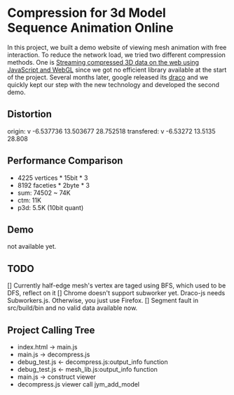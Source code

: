 # Compression for 3d Model Sequence Animation Online
In this project, we built a demo website of viewing mesh animation with free interaction. To reduce the network load, we tried two different compression methods. One is [Streaming compressed 3D data on the web using JavaScript and WebGL](https://dl.acm.org/citation.cfm?id=2466539) since we got no efficient library available at the start of the project. Several months later, google released its [draco](https://github.com/google/draco) and we quickly kept our step with the new technology and developed the second demo.

## Distortion
origin: v -6.537736 13.503677 28.752518
transfered: v -6.53272 13.5135 28.808

## Performance Comparison
+ 4225 vertices * 15bit * 3
+ 8192 faceties * 2byte * 3
+ sum: 74502 ~ 74K
+ ctm: 11K
+ p3d: 5.5K (10bit quant)

## Demo
not available yet.

## TODO
[] Currently half-edge mesh's vertex are taged using BFS, which used to be DFS, reflect on it
[] Chrome doesn't support subworker yet. Draco-js needs Subworkers.js. Otherwise, you just use Firefox.
[] Segment fault in src/build/bin and no valid data available now.

## Project Calling Tree
+ index.html -> main.js
+ main.js -> decompress.js
+ debug_test.js <- decompress.js:output_info function
+ debug_test.js <- mesh_lib.js:output_info function
+ main.js -> construct viewer
+ decompress.js viewer call jym_add_model
